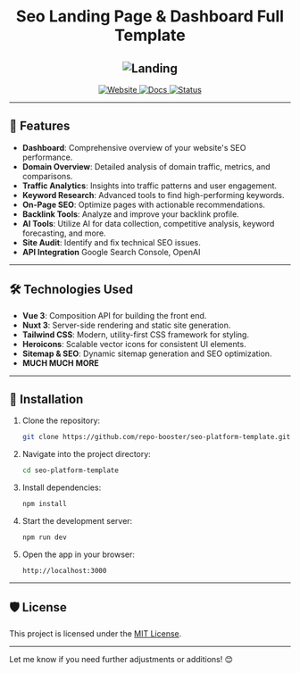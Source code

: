 <div align="center">

# Seo Landing Page & Dashboard Full Template

<div align="center">

![Landing](https://github.com/user-attachments/assets/9eccaa4d-b283-4e69-bfa4-f889cfe2d0bd)
---
  <a href="https://app.repo-booster.com">
    <img src="https://img.shields.io/badge/Website-DeepRank%20AI-18181B?style=flat&logo=google-chrome&logoColor=28CF8D&colorB=28CF8D" alt="Website">
  </a>

  <a href="https://docs.repo-booster.com">
    <img src="https://img.shields.io/badge/Docs-DeepRank%20AI-18181B?style=flat&logo=readthedocs&logoColor=28CF8D&colorB=28CF8D" alt="Docs">
  </a>

  <a href="https://status.repo-booster.com">
    <img src="https://img.shields.io/badge/Status-DeepRank%20AI-18181B?style=flat&logo=check-mark&logoColor=28CF8D&colorB=28CF8D" alt="Status">
  </a>
</div>

</div>

---

## 🚀 Features

- **Dashboard**: Comprehensive overview of your website's SEO performance.
- **Domain Overview**: Detailed analysis of domain traffic, metrics, and comparisons.
- **Traffic Analytics**: Insights into traffic patterns and user engagement.
- **Keyword Research**: Advanced tools to find high-performing keywords.
- **On-Page SEO**: Optimize pages with actionable recommendations.
- **Backlink Tools**: Analyze and improve your backlink profile.
- **AI Tools**: Utilize AI for data collection, competitive analysis, keyword forecasting, and more.
- **Site Audit**: Identify and fix technical SEO issues.
- **API Integration** Google Search Console, OpenAI

---

## 🛠️ Technologies Used

- **Vue 3**: Composition API for building the front end.
- **Nuxt 3**: Server-side rendering and static site generation.
- **Tailwind CSS**: Modern, utility-first CSS framework for styling.
- **Heroicons**: Scalable vector icons for consistent UI elements.
- **Sitemap & SEO**: Dynamic sitemap generation and SEO optimization.
- **MUCH MUCH MORE** 

---

## 🔧 Installation

1. Clone the repository:
   ```bash
   git clone https://github.com/repo-booster/seo-platform-template.git
   ```
2. Navigate into the project directory:
   ```bash
   cd seo-platform-template
   ```
3. Install dependencies:
   ```bash
   npm install
   ```
4. Start the development server:
   ```bash
   npm run dev
   ```
5. Open the app in your browser:
   ```
   http://localhost:3000
   ```

---


## 🛡️ License

This project is licensed under the [MIT License](LICENSE).

---

Let me know if you need further adjustments or additions! 😊
